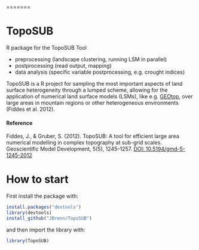 
=======
# TopoSUB
R package for the TopoSUB Tool
* preprocessing (landscape clustering, running LSM in parallel)
* postprocessing (read output, mapping)
* data analysis (specific variable postprocessing, e.g. crought indices)

TopoSUB is a R project for sampling the most important  aspects of land surface heterogeneity through a lumped scheme, allowing for the application of numerical land surface models (LSMs), like e.g. [GEOtop](https://github.com/skyglobe/geotop), over large areas in mountain regions or other heterogeneous environments (Fiddes et al. 2012).

#### Reference
Fiddes, J., & Gruber, S. (2012). TopoSUB: A tool for efficient large area numerical modelling in complex topography at sub-grid scales. Geoscientific Model Development, 5(5), 1245–1257. [DOI: 10.5194/gmd-5-1245-2012](http://doi.org/10.5194/gmd-5-1245-2012)

# How to start

First install the package with:

```R
install.packages("devtools")
library(devtools)
install_github("JBrenn/TopoSUB")
```

and then import the library with:

```R
library(TopoSUB)
```
